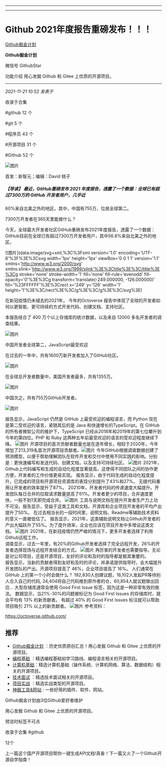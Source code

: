 ----------------------------------------
----------------------------------------
#  Github 2021年度报告重磅发布！！！

[ Github掘金计划 ](javascript:void\(0\);)

**Github掘金计划** ![]()

微信号 GithubStar

功能介绍 用心发掘 Github 和 Gitee 上优质的开源项目。

____

_2021-11-21 10:52_ _发表于_

收录于合集

#github 12 个

#git 5 个

#程序员 43 个

#开源项目 31 个

#Github 52 个

![图片](https://mmbiz.qpic.cn/mmbiz_jpg/BcyAypujBVZ3VSwx6Y8d7ia4erDBQrnlm93DFvyvN6sYZEg2vp2OUn0N83ZmW7lYHHJcibatOjBriaNicRLJpNZvTQ/640?wx_fmt=jpeg&wxfrom=5&wx_lazy=1&wx_co=1)

首发：新智元；编辑：David 桃子

#####  **【导读】** 最近，GitHub重磅发布 2021 年度报告，透露了一个数据：全球已有超过7300万的 GitHub 开发者用户，几乎近
60%来自北美之外的地区。其中，中国有755万，位居全球第二。

7300万开发者在365天里能做什么？

今天，全球最大开发者社区GitHub重磅发布2021年度报告，透露了一个数据：GitHub目前在全球已有超过7300万开发者用户，其中56.8%来自北美之外的地区。

![图片](data:image/svg+xml,%3C%3Fxml version='1.0' encoding='UTF-8'%3F%3E%3Csvg
width='1px' height='1px' viewBox='0 0 1 1' version='1.1'
xmlns='http://www.w3.org/2000/svg'
xmlns:xlink='http://www.w3.org/1999/xlink'%3E%3Ctitle%3E%3C/title%3E%3Cg
stroke='none' stroke-width='1' fill='none' fill-rule='evenodd' fill-
opacity='0'%3E%3Cg transform='translate\(-249.000000, -126.000000\)'
fill='%23FFFFFF'%3E%3Crect x='249' y='126' width='1'
height='1'%3E%3C/rect%3E%3C/g%3E%3C/g%3E%3C/svg%3E)

在新冠疫情仍未褪去的2021年， 今年的Octoverse 报告中体现了全球的开发者如何以更智能、更可持续的方式开发代码、创建文档、支持社区。

本报告结合了 400 万个以上存储库的统计数据，以及来自 12000 多名开发者的调查结果。

![图片](https://mmbiz.qpic.cn/mmbiz_png/UicQ7HgWiaUb1ic4wf0j0oUNCsQPTBdpe9YulgHGwibgT7TxqDLYb1859zc2WEjB0HRwy0ShJWYtW88oSpvZK7v6mg/640?wx_fmt=png)

  

中国开发者全球第二，JavaScript最受欢迎

  

在过去的一年中，共有1600万新开发者加入了GitHub社区。

![图片](https://mmbiz.qpic.cn/mmbiz_png/UicQ7HgWiaUb1ic4wf0j0oUNCsQPTBdpe9Y2aHpWzApLqEyicbOhU8B9oibegLedtcE5qEN535uTYianBZiaJLdRuarZw/640?wx_fmt=png)

在全球总开发者数量中，美国开发者最多，共有1355万。

![图片](https://mmbiz.qpic.cn/mmbiz_png/UicQ7HgWiaUb1ic4wf0j0oUNCsQPTBdpe9Yua0kDnyiarlagicZOQT9J28BibH6nx0V7sHYiaicgbk2mkmX4CMdib5Bia5RQ/640?wx_fmt=png)

中国次之，共有755万GitHub开发者。

![图片](https://mmbiz.qpic.cn/mmbiz_png/UicQ7HgWiaUb1ic4wf0j0oUNCsQPTBdpe9Yia6ibgxgHXEsRDU5FI73RZJZPPeO56MTiaVAE63BzkIia4icAicShiaicicRyhw/640?wx_fmt=png)

报告显示，JavaScript 仍然是 GitHub 上最受欢迎的编程语言，而 Python 现在是第二受欢迎的语言，紧随其后的是 Java
和快速增长的TypeScript。在 GitHub 的所有者微软公司的维护下，TypeScript
已经从2018年和2019年的第七位攀升到今年的第四位。PHP 和 Ruby 这两种五年前最受欢迎的语言的受欢迎程度继续下降。
![图片](https://mmbiz.qpic.cn/mmbiz_png/UicQ7HgWiaUb1ic4wf0j0oUNCsQPTBdpe9YWUNX8YiaAdweuXJ7G7B4MfN9MdTNUhrVwEM0LAIzVdiamJzgbaERoA1w/640?wx_fmt=png)
开源项目的首次贡献者数量也是在逐年增长，相较于2020年，今年增加了213,319名首次开源项目贡献者。![图片](https://mmbiz.qpic.cn/mmbiz_png/UicQ7HgWiaUb1ic4wf0j0oUNCsQPTBdpe9Yqfy7JnHvTnIp2ZV18EXqQYCW3mNscSNtAgKhKibRAWygIWTIiaSHKrUg/640?wx_fmt=png)
今年GitHub根据调查数据创建了预测模型，以便于帮助理解团队在软件开发和交付中使用不同实践的影响。分别是：更快速编写和发送代码、创建文档，以及支持可持续社区。
![图片](https://mmbiz.qpic.cn/mmbiz_png/UicQ7HgWiaUb1ic4wf0j0oUNCsQPTBdpe9YdpibAmoMjwhxGJR2EpeeKWU8aeJSJj6OicdULlqVjZia1MYm4zfJUgcicQ/640?wx_fmt=png)
2021年，Github上代码编写和生成的自动化程度显著提高，这使得不同团队之间的协作更方便，开发者的工作价值更易实现。
报告显示，由于代码生成的自动化程度提升，已完成的项目和开源项目资源库的表现分别提升了43%和27%。 无缝代码重用让开发者的效率提升了87%。
20210年，开发者代码的传递速度大幅提升。开发团队每日合并的拉取请求数量提高了61%。开发者更少的项目，合并速度更快，一般不到1天即完成合并。
![图片](https://mmbiz.qpic.cn/mmbiz_png/UicQ7HgWiaUb1ic4wf0j0oUNCsQPTBdpe9YfeIqTr1RzbjVfQBUsOIfmAm9W3m2jIiaTKlO42jFHnzZ9j1j7mfFlXA/640?wx_fmt=png)
工具与说明文档在提升开发者生产力上功不可没。报告显示，受益于这类工具和文档，开源库和企业项目开发者的平均产出提升了50%。
在过去相当长的一段时间里，说明文档、Readme等辅助技术资料的意义一直被低估了。
报告显示，2021年，这类辅助说明文档让Github开发者的产出大幅跃升了55%。为了提升效率，企业也应该在项目开发中多增设这类文档。
![图片](https://mmbiz.qpic.cn/mmbiz_png/UicQ7HgWiaUb1ic4wf0j0oUNCsQPTBdpe9YU7Al3Vibz58GwKpydnGuXuQmib1xzFYK8nAF8ZheZLVoibicgOnCW50LNg/640?wx_fmt=png)
2021年，在新冠疫情仍然严峻的情况下，更多开发者选择了利用Github远程工作。  
调查显示，过去一年里，有20%的Github开发者选择了完全远程开发，26%的开发者选择现场与远程开发结合的方式。
![图片](https://mmbiz.qpic.cn/mmbiz_png/UicQ7HgWiaUb1ic4wf0j0oUNCsQPTBdpe9YB2DVrHicciadyvI5H87wnuKJOb0UmHCrfGvFffExxkV6MUicyiaRjzHjKg/640?wx_fmt=png)
再厉害的开发者也需要指导。无论是对公司项目，还是开源项目，友好的评论和及时的指导都是极其重要的。  
报告显示，当新的贡献者得到友好和及时的评论，并承诺提供指导时，会大幅提升开发团队的产出。开源项目提高了 46%，企业项目提高了 16%。 人们通常在
GitHub 上的第一个小时会做什么？ 192,830人创建议题，16,102人发起PR等待别人合入自己的代码,
24,404将自己代码推到原作者的仓，60,854人就议题做出回应... 大型存储库通常会使用 Good First Issue
标签，因为这是一种非常有效的做法。 数据显示，当21%-30%的问题被标记为 Good First Issues 的存储库时，就会平均有 13%
的新贡献者。 有超过 40% 的 Good First Issues 标注就可以帮助项目吸引 21% 以上的新贡献者。
![图片](https://mmbiz.qpic.cn/mmbiz_png/UicQ7HgWiaUb1ic4wf0j0oUNCsQPTBdpe9Yr0YqQrfCuSHOrM8lmzqL4pqPk2Zv79lHtdN9okhv0zLiaicq9bbn5OmQ/640?wx_fmt=png)
参考资料：  

https://octoverse.github.com/

## 推荐

  * [Github掘金计划](https://mp.weixin.qq.com/mp/appmsgalbum?__biz=MzIwNDgzMzI3Mg==&action=getalbum&album_id=1571213952619954180#wechat_redirect) ：历史优质原创汇总！用心发掘 Github 和 Gitee 上优质的开源项目。
  * [编程基础](https://mp.weixin.qq.com/mp/appmsgalbum?action=getalbum&album_id=1632585323454971905&__biz=MzIwNDgzMzI3Mg==#wechat_redirect) ：精选编程基础如学习路线、编程语言相关的开源项目。
  * [计算机基础](https://mp.weixin.qq.com/mp/appmsgalbum?action=getalbum&album_id=1635325633234780161&__biz=MzIwNDgzMzI3Mg==#wechat_redirect)：精选计算机基础（操作系统、计算机网络、算法、数据结构）相关的开源项目。
  * [技术面试](https://mp.weixin.qq.com/mp/appmsgalbum?action=getalbum&album_id=1632589980491366403&__biz=MzIwNDgzMzI3Mg==#wechat_redirect) ：精选技术面试相关的开源项目。
  * [项目实战](https://mp.weixin.qq.com/mp/appmsgalbum?action=getalbum&album_id=1632590550748938241&__biz=MzIwNDgzMzI3Mg==#wechat_redirect) ：精选实战类型的开源项目。
  * [神器工具&网站](https://mp.weixin.qq.com/mp/appmsgalbum?__biz=MzIwNDgzMzI3Mg==&action=getalbum&album_id=1692140336665378820#wechat_redirect) : 一些好用的插件、软件、网站。

Github掘金计划由3位Github爱好者维护  

用心发掘 Github 和 Gitee 上优质的开源项目。

预览时标签不可点

收录于合集 #github

12个

上一篇这个国产开源项目帮你一键生成API文档!真香！下一篇又火了一个Github开源自学指南！

